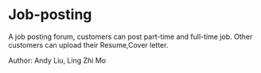 # Job-posting
A job posting forum, customers can post part-time and full-time job.
Other customers can upload their Resume,Cover letter.

Author: Andy Liu, Ling Zhi Mo
